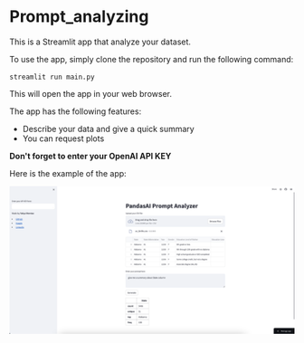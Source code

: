 # Prompt_analyzing

This is a Streamlit app that analyze your dataset.

To use the app, simply clone the repository and run the following command:

```
streamlit run main.py
```

This will open the app in your web browser.

The app has the following features:

* Describe your data and give a quick summary
* You can request plots 

**Don't forget to enter your OpenAI API KEY**

Here is the example of the app:

![ScreenShot](https://github.com/yahyamomtaz/Prompt_analyzing/blob/main/ScreenShot.png)
